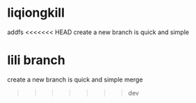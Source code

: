 # liqiongkill
addfs
<<<<<<< HEAD
create a new branch  is quick and simple

lili branch 
=======
create a new branch  is quick and simple merge
>>>>>>> dev
